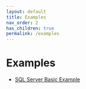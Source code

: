 ```yaml
---
layout: default
title: Examples
nav_order: 2
has_children: true
permalink: /examples
---
```


# Examples

 - [SQL Server Basic Example](basic.md)

